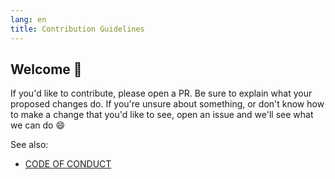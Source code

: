 ```yaml
---
lang: en
title: Contribution Guidelines
---
```


## Welcome :wave:

If you'd like to contribute, please open a PR. Be sure to explain what your
proposed changes do. If you're unsure about something, or don't know how to make
a change that you'd like to see, open an issue and we'll see what we can do :smile:

See also:

* [CODE OF CONDUCT]

[CODE OF CONDUCT]: https://github.com/thistimestamp/.github/blob/main/CODE_OF_CONDUCT.md
